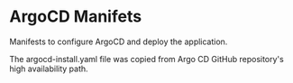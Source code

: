 # ArgoCD Manifets 

Manifests to configure ArgoCD and deploy the application. 

The argocd-install.yaml file was copied from Argo CD GitHub repository's high availability path.
